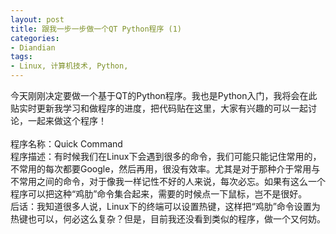 ```yaml
---
layout: post
title: 跟我一步一步做一个QT Python程序 (1)
categories:
- Diandian
tags:
- Linux, 计算机技术, Python, 
---
```

<p><span>今天刚刚决定要做一个基于QT的Python程序。我也是Python入门，我将会在此贴实时更新我学习和做程序的进度，把代码贴在这里，大家有兴趣的可以一起讨论，一起来做这个程序！ </span><br /><br /><span>程序名称：Quick Command </span><br /><span>程序描述：有时候我们在Linux下会遇到很多的命令，我们可能只能记住常用的，不常用的每次都要Google，然后再用，很没有效率。尤其是对于那种介于常用与不常用之间的命令，对于像我一样记性不好的人来说，每次必忘。如果有这么一个程序可以把这种“鸡肋”命令集合起来，需要的时候点一下鼠标，岂不是很好。 </span><br /><span>后话：我知道很多人说，Linux下的终端可以设置热键，这样把“鸡肋”命令设置为热键也可以，何必这么复杂？但是，目前我还没看到类似的程序，做一个又何妨。 </span><br /></p>